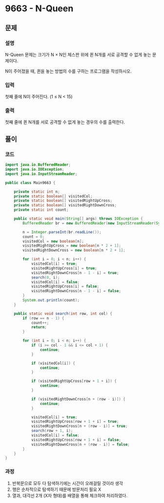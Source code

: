 # 9663 - N-Queen
## 문제
### 설명
N-Queen 문제는 크기가 N × N인 체스판 위에 퀸 N개를 서로 공격할 수 없게 놓는 문제이다.

N이 주어졌을 때, 퀸을 놓는 방법의 수를 구하는 프로그램을 작성하시오.


### 입력
첫째 줄에 N이 주어진다. (1 ≤ N < 15)


### 출력
첫째 줄에 퀸 N개를 서로 공격할 수 없게 놓는 경우의 수를 출력한다.


## 풀이
### 코드
```java
import java.io.BufferedReader;
import java.io.IOException;
import java.io.InputStreamReader;

public class Main9663 {

    private static int n;
    private static boolean[] visitedCol;
    private static boolean[] visitedRightUpCross;
    private static boolean[] visitedRightDownCross;
    private static int count;

    public static void main(String[] args) throws IOException {
        BufferedReader br = new BufferedReader(new InputStreamReader(System.in));

        n = Integer.parseInt(br.readLine());
        count = 0;
        visitedCol = new boolean[n];
        visitedRightUpCross = new boolean[n * 2 + 1];
        visitedRightDownCross = new boolean[n * 2 + 1];

        for (int i = 0; i < n; i++) {
            visitedCol[i] = true;
            visitedRightUpCross[i] = true;
            visitedRightDownCross[n - 1 - i] = true;
            search(0, i);
            visitedCol[i] = false;
            visitedRightUpCross[i] = false;
            visitedRightDownCross[n - 1 - i] = false;
        }
        System.out.println(count);
    }

    public static void search(int row, int col) {
        if (row == n - 1) {
            count++;
            return;
        }

        for (int i = 0; i < n; i++) {
            if (i >= col - 1 && i <= col + 1) {
                continue;
            }

            if (visitedCol[i]) {
                continue;
            }

            if (visitedRightUpCross[row + 1 + i]) {
                continue;
            }

            if (visitedRightDownCross[n + (row - i)]) {
                continue;
            }

            visitedCol[i] = true;
            visitedRightUpCross[row + 1 + i] = true;
            visitedRightDownCross[n + (row - i)] = true;
            search(row + 1, i);
            visitedCol[i] = false;
            visitedRightUpCross[row + 1 + i] = false;
            visitedRightDownCross[n + (row - i)] = false;
        }
    }
}
```

### 과정
1. 반복문으로 모두 다 탐색하기에는 시간이 오래걸릴 것이라 생각
2. 행은 순차적으로 탐색하기 때문에 방문처리 필요 X
3. 열과, 대각선 2개 (X자 형태)를 배열을 통해 체크하여 처리하였다.